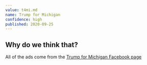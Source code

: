 ```yaml
---
value: t4mi.md
name: Trump for Michigan
confidence: high
published: 2020-09-25
---
```


## Why do we think that?

All of the ads come from the
[Trump for Michigan Facebook page](https://www.facebook.com/TrumpForMichigan/)
